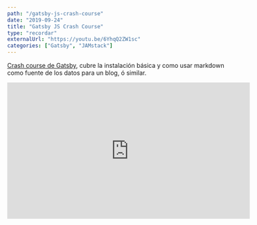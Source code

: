 ```yaml
---
path: "/gatsby-js-crash-course"
date: "2019-09-24"
title: "Gatsby JS Crash Course"
type: "recordar"
externalUrl: "https://youtu.be/6YhqQ2ZW1sc"
categories: ["Gatsby", "JAMstack"]
---
```


[Crash course de Gatsby](https://youtu.be/6YhqQ2ZW1sc), cubre la instalación básica y como usar markdown como fuente de los datos para un blog, ó similar.

<iframe width="560" height="315" src="https://www.youtube.com/embed/6YhqQ2ZW1sc" frameborder="0" allow="accelerometer; autoplay; encrypted-media; gyroscope; picture-in-picture" allowfullscreen></iframe>